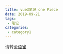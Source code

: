 ```yaml
---
title: vue3笔记 one Piece
date: 2019-09-21
tags:
 - 笔记
categories:
 - category1
---
```


<!--
 * @Descripttion: ----描述----
 * @version: 1.0
 * @Author: 张鹏
 * @Date: 2021-12-29 15:28:43
 * @LastEditors: 张鹏
 * @LastEditTime: 2021-12-29 15:28:43
-->
请转至[语雀](https://www.yuque.com/mouse-znyb8/hril9g/scrkm0)
